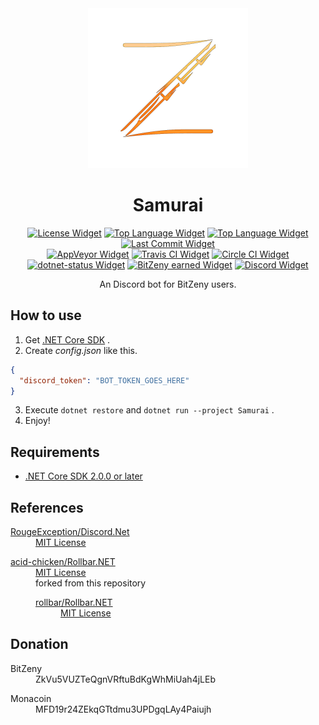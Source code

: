 <!-- markdownlint-disable -->
<div align="center">
  <img src="assets/Samurai.png" alt="Samurai Logo" height="256">
  <h1>Samurai</h1>
  <div>
    <a href="LICENSE" target="_blank"><img src="https://img.shields.io/github/license/acid-chicken/Samurai.svg" alt="License Widget"></a>
    <a href="https://github.com/acid-chicken/Samurai/search?l=c%23" target="_blank"><img src="https://img.shields.io/github/languages/top/acid-chicken/Samurai.svg" alt="Top Language Widget"></a>
    <a href="https://github.com/acid-chicken/Samurai/archive/master.zip" target="_blank"><img src="https://img.shields.io/github/repo-size/acid-chicken/Samurai.svg" alt="Top Language Widget"></a>
    <a href="https://github.com/acid-chicken/Samurai/commits" target="_blank"><img src="https://img.shields.io/github/last-commit/acid-chicken/Samurai.svg" alt="Last Commit Widget"></a>
  </div>
  <div>
    <a href="https://ci.appveyor.com/project/acid-chicken/Samurai" target="_blank"><img src="https://ci.appveyor.com/api/projects/status/k7koen45vjy9xd49?svg=true" alt="AppVeyor Widget"></a>
    <a href="https://travis-ci.org/acid-chicken/Samurai" target="_blank"><img src="https://api.travis-ci.org/acid-chicken/Samurai.svg?branch=master" alt="Travis CI Widget"></a>
    <a href="https://circleci.com/gh/acid-chicken/Samurai" target="_blank"><img src="https://circleci.com/gh/acid-chicken/Samurai.svg?style=shield" alt="Circle CI Widget"></a>
    <a href="https://dotnet-status.com" target="_blank"><img src="https://img.shields.io/dotnetstatus/acid-chicken/Samurai/dotnet-status/API.svg" alt="dotnet-status Widget"></a>
    <a href="https://twitter.com/intent/tweet?text=@zenyhime%20tip%20@acid_chicken%20" target="_blank"><img src="https://img.shields.io/badge/Earned-39149%20ZNY-blue.svg?logo=data%3Aimage%2Fpng%3Bbase64%2CiVBORw0KGgoAAAANSUhEUgAAAA4AAAAOBAMAAAGaYQB0AAAAHlBMVEX%2F%2F%2F%2FMzMzMzMzMzMzMzMzMzMzMzMzMzMzMzMzMzMw6yahhAAAACXRSTlMAQFCQoLDQ4PBnVUN0AAAAaElEQVQI1wXBIQ7CMBiA0W8Jpq51VCJxc8uOMDdF0nsQEo6A%2B0nXke%2B2vEdCdt48PqQgZQzOYA2SznisQS01mNxhVTisO%2F4MXAxGuWeSHdjUDtVbKe2L%2BloU7U%2BV5tVzG1xUnWFqjswfmY0oro8lrF8AAAAASUVORK5CYII%3D" alt="BitZeny earned Widget"></a>
    <a href="https://discord.gg/xmWd3yy" target="_blank"><img src="https://discordapp.com/api/guilds/387920616252243968/widget.png" alt="Discord Widget"></a>
  </div>
  <p>An Discord bot for BitZeny users.</p>
</div>

## How to use

1. Get [.NET Core SDK](https://dot.net/core) .
2. Create *config.json* like this.
```json
{
  "discord_token": "BOT_TOKEN_GOES_HERE"
}
```
3. Execute `dotnet restore` and `dotnet run --project Samurai` .
4. Enjoy!

## Requirements

* [.NET Core SDK 2.0.0 or later](https://dot.net/core)

## References

<dl>
  <dt><a href="https://github.com/RogueException/Discord.Net">RougeException/Discord.Net</a></dt>
  <dd><a href="https://github.com/RogueException/Discord.Net/blob/dev/LICENSE">MIT License</a></dd>
</dl>
<dl>
  <dt><a href="https://github.com/acid-chicken/Rollbar.NET">acid-chicken/Rollbar.NET</a></dt>
  <dd>
    <a href="https://github.com/acid-chicken/Rollbar.NET/blob/master/LICENSE">MIT License</a>
    <div>forked from this repository</div>
    <dl>
      <dt><a href="https://github.com/rollbar/Rollbar.NET">rollbar/Rollbar.NET</a></dt>
      <dd><a href="https://github.com/rollbar/Rollbar.NET/blob/master/LICENSE">MIT License</a></dd>
    </dl>
  </dd>
</dl>

## Donation

<dl>
  <dt>BitZeny</dt>
  <dd>ZkVu5VUZTeQgnVRftuBdKgWhMiUah4jLEb</dd>
</dl>
<dl>
  <dt>Monacoin</dt>
  <dd>MFD19r24ZEkqGTtdmu3UPDgqLAy4Paiujh</dd>
</dl>
